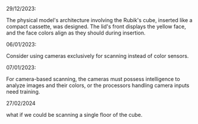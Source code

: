 29/12/2023:

The physical model's architecture involving the Rubik's cube, inserted like a compact cassette, was designed. The lid's front displays the yellow face, and the face colors align as they should during insertion.

06/01/2023:

Consider using cameras exclusively for scanning instead of color sensors.

07/01/2023:

For camera-based scanning, the cameras must possess intelligence to analyze images and their colors, or the processors handling camera inputs need training.

27/02/2024

what if we could be scanning a single floor of the cube.